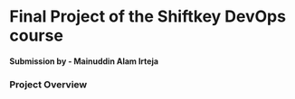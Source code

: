 # Final Project of the Shiftkey DevOps course
#### Submission by - **Mainuddin Alam Irteja**

### Project Overview

